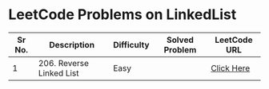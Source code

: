 # LeetCode Problems on LinkedList

| Sr No. | Description              | Difficulty | Solved Problem | LeetCode URL                                                                 |
|--------|--------------------------|------------|----------------|------------------------------------------------------------------------------|
| 1      | 206. Reverse Linked List | Easy       |                | [Click Here](https://leetcode.com/problems/reverse-linked-list/description/) |

